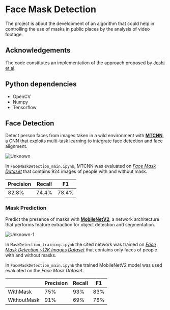 # Face Mask Detection

The project is about the development of an algorithm that could help in controlling the use of masks in public places by the analysis of video footage.

## Acknowledgements

The code constitutes an implementation of the approach proposed by [Joshi et al](https://ieeexplore.ieee.org/abstract/document/9242625).

## Python dependencies

<ul>
  <li>OpenCV</li>
  <li>Numpy</li>
  <li>Tensorflow</li>
</ul>

## Face Detection

Detect person faces from images taken in a wild environment with [<b>MTCNN</b>](https://github.com/ipazc/mtcnn), a CNN that exploits multi-task learning to integrate face detection and face alignment.

![Unknown](https://user-images.githubusercontent.com/34343511/197197731-2c1942a7-062e-447f-807e-9d8f881029b4.png)

In ```FaceMaskDetection_main.ipynb```, MTCNN was evaluated on [<i>Face Mask Dataset</i>](https://www.kaggle.com/datasets/aditya276/face-mask-dataset-yolo-format) that contains 924 images of people with and without mask.

| Precision | Recall |  F1  |
| --------- | ------ | ---- |
|   82.8%   | 74.4%  | 78.4%|

### Mask Prediction

Predict the presence of masks with [<b>MobileNetV2</b>](https://arxiv.org/abs/1801.04381), a network architecture that performs feature extraction for object detection and segmentation.

![Unknown-1](https://user-images.githubusercontent.com/34343511/197201968-f4dbb74e-90f1-4253-b45f-2c8b8ca56b36.png)

In ```MaskDetection_training.ipynb``` the cited network was trained on [<i>Face Mask Detection ~12K Images Dataset</i>](https://www.kaggle.com/datasets/ashishjangra27/face-mask-12k-images-dataset) that contains only faces of people with and without masks.

In ```FaceMaskDetection_main.ipynb``` the trained MobileNetV2 model was used evaluated on the <i>Face Mask Dataset</i>.

|              | Precision | Recall | F1  |
| ------------ | --------- | ------ | --- |
| WithMask     | 75%       | 93%    | 83% |
| WithoutMask  | 91%       | 69%    | 78% |
